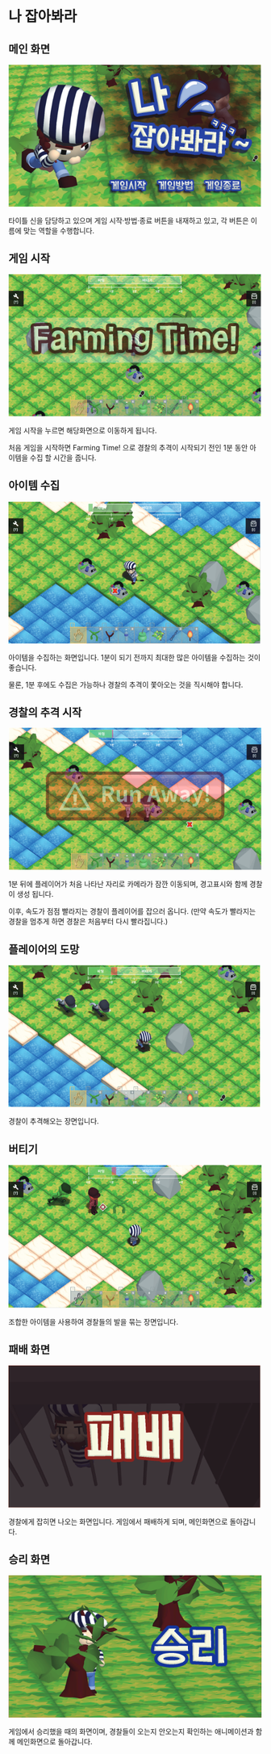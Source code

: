 # 나 잡아봐라

## 메인 화면

![메인 화면](images/1.png)

타이틀 신을 담당하고 있으며 게임 시작·방법·종료 버튼을 내재하고 있고, 각 버튼은 이름에 맞는 역할을 수행합니다.

## 게임 시작

![게임 시작](images/2.png)

게임 시작을 누르면 해당화면으로 이동하게 됩니다.

처음 게임을 시작하면 Farming Time! 으로 경찰의 추격이 시작되기 전인 1분 동안 아이템을 수집 할 시간을 줍니다.

## 아이템 수집

![아이템 수집](images/3.png)

아이템을 수집하는 화면입니다. 1분이 되기 전까지 최대한 많은 아이템을 수집하는 것이 좋습니다.

물론, 1분 후에도 수집은 가능하나 경찰의 추격이 쫓아오는 것을 직시해야 합니다.

## 경찰의 추격 시작

![경찰의 추격 시작](images/4.png)

1분 뒤에 플레이어가 처음 나타난 자리로 카메라가 잠깐 이동되며, 경고표시와 함께 경찰이 생성 됩니다.

이후, 속도가 점점 빨라지는 경찰이 플레이어를 잡으러 옵니다. (만약 속도가 빨라지는 경찰을 멈추게 하면 경찰은 처음부터 다시 빨라집니다.)

## 플레이어의 도망

![플레이어의 도망](images/5.png)

경찰이 추격해오는 장면입니다.

## 버티기

![버티기](images/6.png)

조합한 아이템을 사용하여 경찰들의 발을 묶는 장면입니다.

## 패배 화면

![패배 화면](images/7.png)

경찰에게 잡히면 나오는 화면입니다. 게임에서 패배하게 되며, 메인화면으로 돌아갑니다.

## 승리 화면

![승리 화면](images/8.png)

게임에서 승리했을 때의 화면이며, 경찰들이 오는지 안오는지 확인하는 애니메이션과 함께 메인화면으로 돌아갑니다.
